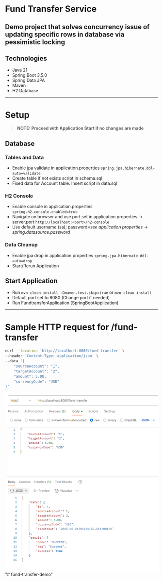 # Fund Transfer Service

## Demo project that solves concurrency issue of updating specific rows in database via pessimistic locking

## Technologies
- Java 21
- Spring Boot 3.5.0
- Spring Data JPA
- Maven
- H2 Database

---

# Setup
> **NOTE: Proceed with Application Start if no changes are made**
## Database 
### Tables and Data
- Enable jpa validate in application.properties ```spring.jpa.hibernate.ddl-auto=validate```
- Create table if not exists script in schema.sql
- Fixed data for Account table. Insert script in data.sql

### H2 Console
- Enable console in application.properties
  ```spring.h2.console.enabled=true```
- Navigate on browser and use port set in application.properties -> server.port ```http://localhost:<port>/h2-console```
- Use default username (sa); password=*see application properties -> spring.datasource.password*

### Data Cleanup
- Enable jpa drop in application.properties ```spring.jpa.hibernate.ddl-auto=drop```
- Start/Rerun Application

## Start Application
- Run ```mvn clean install -Dmaven.test.skip=true``` or ```mvn clean install```
- Default port set to 8080 (Change port if needed)
- Run FundtransferApplication (SpringBootApplication)

---

# Sample HTTP request for /fund-transfer
```bash 
curl --location 'http://localhost:8080/fund-transfer' \
--header 'Content-Type: application/json' \
--data '{
    "sourceAccount": "1",
    "targetAccount": "2",
    "amount": 5.00,
    "currencyCode": "USD"
}' 
```
![postman.png](postman.png)"# fund-transfer-demo" 
